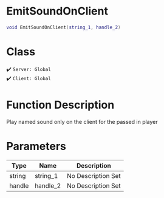 # EmitSoundOnClient
```lua
void EmitSoundOnClient(string_1, handle_2)
```
# Class
✔️ `Server: Global`  
✔️ `Client: Global`  

# Function Description
Play named sound only on the client for the passed in player
# Parameters
Type|Name|Description
--|--|--
string|string_1|No Description Set
handle|handle_2|No Description Set
